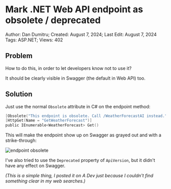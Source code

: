 # Mark .NET Web API endpoint as obsolete / deprecated

Author: Dan Dumitru; Created: August 7, 2024; Last Edit: August 7, 2024  
Tags: ASP.NET; Views: 402

## Problem

How to do this, in order to let developers know not to use it?

It should be clearly visible in Swagger (the default in Web API) too.

## Solution

Just use the normal `Obsolete` attribute in C# on the endpoint method:

```c
[Obsolete("This endpoint is obsolete. Call /WeatherForecastAI instead.")]
[HttpGet(Name = "GetWeatherForecast")]
public IEnumerable<WeatherForecast> Get()
```

This will make the endpoint show up on Swagger as grayed out and with a strike-through:

![endpoint obsolete](https://i.imgur.com/W7RLpBA.png)

I've also tried to use the `Deprecated` property of `ApiVersion`, but it didn't have any effect on Swagger.

*(This is a simple thing, I posted it on A Dev just because I couldn't find something clear in my web searches.)*
